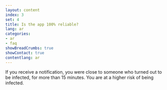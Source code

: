 ```yaml
---
layout: content
index: 3
set: 4
title: Is the app 100% reliable?
lang: ar
categories:
- ar
- faq
showBreadCrumbs: true
showContact: true
contentlang: ar
---
```

If you receive a notification, you were close to someone who turned out to be infected, for more than 15 minutes. You are at a higher risk of being infected.
